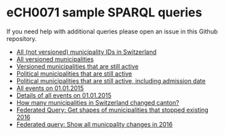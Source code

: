 # eCH0071 sample SPARQL queries

If you need help with additional queries please open an issue in this Github repository.

* [All (not versioned) municipality IDs in Switzerland](http://data.admin.ch/sparql/#query=PREFIX+gont%3A+%3Chttps%3A%2F%2Fgont.ch%2F%3E%0A%0ASELECT+*%0A%0AWHERE+%7B%0A++%3Fs+a+gont%3AMunicipality+%3B%0A++++gont%3Aid+%3Fmunid+.%0A%7D&contentTypeConstruct=text%2Fturtle&contentTypeSelect=application%2Fsparql-results%2Bjson&endpoint=http%3A%2F%2Fdata.admin.ch%2Fquery%2F&requestMethod=POST&tabTitle=Query&outputFormat=table)
* [All versioned municipalities](http://data.admin.ch/sparql/#query=PREFIX+gont%3A+%3Chttps%3A%2F%2Fgont.ch%2F%3E%0A%0ASELECT+*%0A%0AWHERE+%7B%0A++%3Fs+a+gont%3AMunicipalityVersion+%3B%0A++++gont%3Aid+%3Fmunid+.%0A%7D&contentTypeConstruct=text%2Fturtle&contentTypeSelect=application%2Fsparql-results%2Bjson&endpoint=http%3A%2F%2Fdata.admin.ch%2Fquery%2F&requestMethod=POST&tabTitle=Query&outputFormat=table)
* [Versioned municipalities that are still active](http://data.admin.ch/sparql/#query=PREFIX+rdfs%3A+++%3Chttp%3A%2F%2Fwww.w3.org%2F2000%2F01%2Frdf-schema%23%3E%0APREFIX+gont%3A+%3Chttps%3A%2F%2Fgont.ch%2F%3E+%0A%0ASELECT+*+%0AFROM+%3Chttps%3A%2F%2Flinked.opendata.swiss%2Fgraph%2FeCH-0071%3E%0AWHERE+%7B%0A++%3Fmunicipalityversion+a+gont%3AMunicipalityVersion+%3B%0A++++gont%3Aid+%3Fmunhistid+%3B%0A++++gont%3Amunicipality+%3Fmunicipality+%3B%0A++++gont%3AlongName+%3Fmunname+.%0A++++MINUS+%7B+%3Fmunicipalityversion+gont%3AabolitionEvent+%3FabolitionEvent+.+%7D%0A++%0A++%3Fmunicipality+a+gont%3APoliticalMunicipality+%3B%0A++++gont%3Aid+%3Fmunid+.%0A++%0A%7D+ORDER+BY+%3Fmunid&contentTypeConstruct=text%2Fturtle&contentTypeSelect=application%2Fsparql-results%2Bjson&endpoint=http%3A%2F%2Fdata.admin.ch%2Fquery%2F&requestMethod=POST&tabTitle=Query&headers=%7B%7D&outputFormat=table)
* [Political municipalities that are still active](http://data.admin.ch/sparql/#query=PREFIX+rdfs%3A+++%3Chttp%3A%2F%2Fwww.w3.org%2F2000%2F01%2Frdf-schema%23%3E%0APREFIX+gont%3A+%3Chttps%3A%2F%2Fgont.ch%2F%3E+%0A%0ASELECT+*+%0AFROM+%3Chttps%3A%2F%2Flinked.opendata.swiss%2Fgraph%2FeCH-0071%3E%0AWHERE+%7B%0A++%3Fmunicipalityversion+a+gont%3AMunicipalityVersion+%3B%0A++++gont%3Aid+%3Fmunhistid+%3B%0A++++gont%3Amunicipality+%3Fmunicipality+%3B%0A++++gont%3AlongName+%3Fmunname+.%0A++++MINUS+%7B+%3Fmunicipalityversion+gont%3AabolitionEvent+%3FabolitionEvent+.+%7D%0A++%0A++%3Fmunicipality+a+gont%3APoliticalMunicipality+%3B%0A++++gont%3Aid+%3Fmunid+.%0A++%0A%7D+ORDER+BY+%3Fmunid&contentTypeConstruct=text%2Fturtle&contentTypeSelect=application%2Fsparql-results%2Bjson&endpoint=http%3A%2F%2Fdata.admin.ch%2Fquery%2F&requestMethod=POST&tabTitle=Query&headers=%7B%7D&outputFormat=table)
* [Political municipalities that are still active, including admission date](http://data.admin.ch/sparql/#query=PREFIX+rdfs%3A+++%3Chttp%3A%2F%2Fwww.w3.org%2F2000%2F01%2Frdf-schema%23%3E%0APREFIX+gont%3A+%3Chttps%3A%2F%2Fgont.ch%2F%3E+%0A%0ASELECT+*+%0AFROM+%3Chttps%3A%2F%2Flinked.opendata.swiss%2Fgraph%2FeCH-0071%3E%0AWHERE+%7B%0A++%3Fmunicipalityversion+a+gont%3AMunicipalityVersion+%3B%0A++++gont%3Aid+%3Fmunhistid+%3B%0A++++gont%3Amunicipality+%3Fmunicipality+%3B%0A++++gont%3AlongName+%3Fmunname+%3B%0A++++gont%3AadmissionEvent+%3FadmissionEvent+.%0A++MINUS+%7B+%3Fmunicipalityversion+gont%3AabolitionEvent+%3FabolitionEvent+.+%7D%0A++%0A++%3Fmunicipality+a+gont%3APoliticalMunicipality+%3B%0A++++gont%3Aid+%3Fmunid+.%0A++%0A++%3FadmissionEvent+gont%3Adate+%3FadmissionDate+.%0A++%0A%7D+ORDER+BY+%3Fmunid&contentTypeConstruct=text%2Fturtle&contentTypeSelect=application%2Fsparql-results%2Bjson&endpoint=http%3A%2F%2Fdata.admin.ch%2Fquery%2F&requestMethod=POST&tabTitle=Query&headers=%7B%7D&outputFormat=table)
* [All events on 01.01.2015](http://data.admin.ch/sparql/#query=PREFIX+rdfs%3A+++%3Chttp%3A%2F%2Fwww.w3.org%2F2000%2F01%2Frdf-schema%23%3E%0APREFIX+gont%3A+%3Chttps%3A%2F%2Fgont.ch%2F%3E+%0A%0ASELECT+*+%0AFROM+%3Chttps%3A%2F%2Flinked.opendata.swiss%2Fgraph%2FeCH-0071%3E%0AWHERE+%7B%0A++%0A++%3Fmunicipalityversion+a+gont%3AMunicipalityChangeEvent+%3B%0A++++gont%3Adate+'2015-01-01'%5E%5Exsd%3Adate+%3B%0A++++gont%3Aid+%3Fmunid+.%0A++%0A%7D+ORDER+BY+%3Fmunid&contentTypeConstruct=text%2Fturtle&contentTypeSelect=application%2Fsparql-results%2Bjson&endpoint=http%3A%2F%2Fdata.admin.ch%2Fquery%2F&requestMethod=POST&tabTitle=Query&headers=%7B%7D&outputFormat=table)
* [Details of all events on 01.01.2015](http://data.admin.ch/sparql/#query=PREFIX+rdfs%3A+++%3Chttp%3A%2F%2Fwww.w3.org%2F2000%2F01%2Frdf-schema%23%3E%0APREFIX+gont%3A+%3Chttps%3A%2F%2Fgont.ch%2F%3E+%0APREFIX+skos%3A+%3Chttp%3A%2F%2Fwww.w3.org%2F2004%2F02%2Fskos%2Fcore%23%3E%0A%0ASELECT+%3Feventid+%3FabolitionName+%3FadmissionName+%3Flabel%0A%0AWHERE+%7B%0A++%0A++%3Fevent+a+gont%3AMunicipalityChangeEvent+%3B%0A++++gont%3Adate+'2015-01-01'%5E%5Exsd%3Adate+%3B%0A++++gont%3Aid+%3Feventid+.%0A++%0A++%7B%0A++++%3Fmunabo+a+gont%3AMunicipalityVersion+%3B%0A++++++gont%3AlongName+%3FabolitionName+%3B%0A++++++gont%3AabolitionMode+%3Fabmode+%3B%0A++++++gont%3AabolitionEvent+%3Fevent+.%0A++++++++%0A++++%3Fabmode+skos%3AprefLabel+%3Flabel+.%0A++++FILTER+langMatches(+lang(%3Flabel)%2C+%22de%22+)%0A++++%0A++%7D+UNION%0A++%7B%0A++++%3Fmunadmis+a+gont%3AMunicipalityVersion+%3B%0A++++++gont%3AlongName+%3FadmissionName+%3B%0A++++++gont%3AadmissionMode+%3Fadmode+%3B%0A++++++gont%3AadmissionEvent+%3Fevent+.%0A++++%0A++++%3Fadmode+skos%3AprefLabel+%3Flabel+.%0A++++FILTER+langMatches(+lang(%3Flabel)%2C+%22de%22+)%0A++%7D%0A++%0A%7D+ORDER+BY+%3Feventid&contentTypeConstruct=text%2Fturtle&contentTypeSelect=application%2Fsparql-results%2Bjson&endpoint=http%3A%2F%2Fdata.admin.ch%2Fquery%2F&requestMethod=POST&tabTitle=Query&headers=%7B%7D&outputFormat=table)
* [How many municipalities in Switzerland changed canton?](http://data.admin.ch/sparql/#query=PREFIX+rdf%3A+%3Chttp%3A%2F%2Fwww.w3.org%2F1999%2F02%2F22-rdf-syntax-ns%23%3E%0APREFIX+rdfs%3A+%3Chttp%3A%2F%2Fwww.w3.org%2F2000%2F01%2Frdf-schema%23%3E%0APREFIX+gont%3A+%3Chttps%3A%2F%2Fgont.ch%2F%3E%0A%0ASELECT+%3FmunName+%3FcantonabolitionName+%3FcantonadmissionName+%3Fdate+WHERE+%7B+GRAPH+%3Chttps%3A%2F%2Flinked.opendata.swiss%2Fgraph%2FeCH-0071%3E+%7B%0A%0A++%3Fmunuriadmission+a+gont%3AMunicipalityVersion+%3B%0A++++++++++gont%3AadmissionEvent+%3Fmuneventuri+%3B%0A++++++++++gont%3Acanton+%3Fcanton+%3B%0A++++++++++gont%3AadmissionMode+%3Chttp%3A%2F%2Fclassifications.data.admin.ch%2Fcode%2Fech0071%2F24%3E+.%0A++MINUS+%7B%0A+++++%3Fmunuriabolition+a+gont%3AMunicipalityVersion+%3B%0A++++++++++gont%3AabolitionEvent+%3Fmuneventuri+%3B%0A++++++++++gont%3Acanton+%3Fcanton+%3B%0A++++++++++gont%3AabolitionMode+%3Chttp%3A%2F%2Fclassifications.data.admin.ch%2Fcode%2Fech0071%2F24%3E+.%0A++%7D%0A++%0A++%3Fmunuriabolition+a+gont%3AMunicipalityVersion+%3B%0A++++++++++gont%3AabolitionEvent+%3Fmuneventuri+%3B%0A++++++++++gont%3Acanton+%3Fcantonabolitionuri+.%0A+++%0A++%3Fmunuriadmission+a+gont%3AMunicipalityVersion+%3B%0A++++++++++gont%3AadmissionEvent+%3Fmuneventuri+%3B%0A++++++++++gont%3AlongName+%3FmunName+%3B%0A++++++++++gont%3Acanton+%3Fcantonadmissionuri+.%0A++%0A++%3Fcantonabolitionuri+gont%3AlongName+%3FcantonabolitionName+.%0A++%3Fcantonadmissionuri+gont%3AlongName+%3FcantonadmissionName+.%0A++%3Fmuneventuri+gont%3Adate+%3Fdate+.%0A++%0A%7D%7D+ORDER+BY+%3Fmuneventuri+&contentTypeConstruct=text%2Fturtle&contentTypeSelect=application%2Fsparql-results%2Bjson&endpoint=http%3A%2F%2Fdata.admin.ch%2Fquery%2F&requestMethod=POST&tabTitle=Query+3&headers=%7B%7D&outputFormat=table)
* [Federated Query: Get shapes of municipalities that stopped existing 2016](https://ld.geo.admin.ch/sparql/#query=PREFIX+rdf%3A+%3Chttp%3A%2F%2Fwww.w3.org%2F1999%2F02%2F22-rdf-syntax-ns%23%3E%0APREFIX+rdfs%3A+%3Chttp%3A%2F%2Fwww.w3.org%2F2000%2F01%2Frdf-schema%23%3E%0APREFIX+gont%3A+%3Chttps%3A%2F%2Fgont.ch%2F%3E+%0APREFIX+dct%3A+%3Chttp%3A%2F%2Fpurl.org%2Fdc%2Fterms%2F%3E%0APREFIX+geo%3A+%3Chttp%3A%2F%2Fwww.opengis.net%2Font%2Fgeosparql%23%3E%0APREFIX+schema%3A+%3Chttp%3A%2F%2Fschema.org%2F%3E%0A%0A%23%0A%23+This+query+gets+municipality+change+events+from+BFS+%22Historisiertes+Gemeindeverzeichnis%22%0A%23+It+extracts+municipalities+that+do+not+exist+anymore+in+this+particular+shape+after+2016%0A%23+Note+that+this+query+returns+zero+for+years+before+or+after+that%2C+due+to+the+lack+of%0A%23+shapes+for+older+versions.%0A%23%0A%0ASELECT+*+WHERE+%7B%0A++SERVICE+%3Chttp%3A%2F%2Fdata.admin.ch%2Fquery%3E+%7B+GRAPH+%3Chttps%3A%2F%2Flinked.opendata.swiss%2Fgraph%2FeCH-0071%3E+%7B%0A++++%23+Get+all+events+from+BFS%0A++++%3Fevent+a+gont%3AMunicipalityChangeEvent+%3B%0A++++++gont%3Adate+%3Fdate+%3B%0A++++++gont%3Aid+%3Feventid+.%0A++%0A++++%23+Get+the+URIs+of+the+involved+municipalities+++%0A++++%3Fmunabo+a+gont%3AMunicipalityVersion+%3B%0A++++++%23gont%3AlongName+%3FabolitionName+%3B%0A++++++gont%3Amunicipality+%3Fmunuri+%3B%0A++++++%23+only+%22Aufhebung+Gemeinde%2FBezirk%22%0A++++++gont%3AabolitionMode+%3Chttp%3A%2F%2Fclassifications.data.admin.ch%2Fcode%2Fech0071%2F29%3E+%3B%0A++++++gont%3AabolitionEvent+%3Fevent+.%0A++%7D%7D%0A++%23+Filter+to+changes+in+one+year%2C+only+works+for+2016+due+to+the+lack+of+older+shapes%0A++%23+If+you+change+that+you+will+get+zero+results.%0A++FILTER+(+%3Fdate+%3E%3D+%222016-01-01%22%5E%5Exsd%3Adate+%26%26+%3Fdate+%3C%3D+%222016-12-31%22%5E%5Exsd%3Adate+)%0A++%0A++%23+join+with+the+data+from+BFS%0A++%3Fshapeuri+a+%3Chttp%3A%2F%2Fwww.geonames.org%2Fontology%23A.ADM3%3E+%3B%0A++++dct%3AhasVersion+%3Fversion16+%3B%0A++++rdfs%3AseeAlso+%3Fmunuri+.%0A+%0A++%3Fversion16+schema%3AvalidUntil+'2016-12-31'%5E%5Exsd%3Adate+.%0A++%0A++%23+get+geometry+URI+from+2016%0A++%3Fversion16+geo%3AhasGeometry+%3FGeometry+%3B%0A+++++++++++++schema%3Aname+%3FCoordsLabel+.%0A++%0A++%3FGeometry+geo%3AasWKT+%3FCoords++.%0A++%0A%7D&contentTypeConstruct=text%2Fturtle&contentTypeSelect=application%2Fsparql-results%2Bjson&endpoint=https%3A%2F%2Fld.geo.admin.ch%2Fquery&requestMethod=POST&tabTitle=Query&headers=%7B%7D&outputFormat=leaflet)
* [Federated query: Show all municpality changes in 2016](https://ld.geo.admin.ch/sparql/#query=PREFIX+rdf%3A+%3Chttp%3A%2F%2Fwww.w3.org%2F1999%2F02%2F22-rdf-syntax-ns%23%3E%0APREFIX+rdfs%3A+%3Chttp%3A%2F%2Fwww.w3.org%2F2000%2F01%2Frdf-schema%23%3E%0APREFIX+gont%3A+%3Chttps%3A%2F%2Fgont.ch%2F%3E+%0APREFIX+dct%3A+%3Chttp%3A%2F%2Fpurl.org%2Fdc%2Fterms%2F%3E%0APREFIX+geo%3A+%3Chttp%3A%2F%2Fwww.opengis.net%2Font%2Fgeosparql%23%3E%0APREFIX+skos%3A+%3Chttp%3A%2F%2Fwww.w3.org%2F2004%2F02%2Fskos%2Fcore%23%3E%0A%0A%23%0A%23+This+query+gets+municipality+change+events+from+BFS+%22Historisiertes+Gemeindeverzeichnis%22%0A%23+It+extracts+and+explains+what+happened+if+you+click+on+one+of+the+labels.%0A%23+Note+that+this+query+returns+zero+for+years+before+or+after+that%2C+due+to+the+lack+of%0A%23+shapes+for+older+versions.%0A%23%0A%0ASELECT+*+WHERE+%7B%0A++SERVICE+%3Chttp%3A%2F%2Fdata.admin.ch%2Fquery%3E+%7B+GRAPH+%3Chttps%3A%2F%2Flinked.opendata.swiss%2Fgraph%2FeCH-0071%3E+%7B%0A++++%3Fevent+a+gont%3AMunicipalityChangeEvent+%3B%0A++++++gont%3Adate+%3Fdate+%3B%0A++++++gont%3Aid+%3Feventid+.%0A++%0A++++%3Fmunabo+a+gont%3AMunicipalityVersion+%3B%0A++++++gont%3AlongName+%3FabolitionName+%3B%0A++++++gont%3Amunicipality+%3Fmunuri+%3B%0A++++++gont%3AabolitionMode+%3Fabmode+%3B%0A++++++gont%3AabolitionEvent+%3Fevent+.%0A++++++%3Fabmode+skos%3AprefLabel+%3FabolitionmodeName+.%0A++++%7D%7D%0A++FILTER+(+%3Fdate+%3E%3D+%222016-01-01%22%5E%5Exsd%3Adate+%26%26+%3Fdate+%3C%3D+%222016-12-31%22%5E%5Exsd%3Adate+)%0A++%0A++%3Fshapeuri+a+%3Chttp%3A%2F%2Fwww.geonames.org%2Fontology%23A.ADM3%3E+%3B%0A++++dct%3AhasVersion+%3Fversion16+%3B%0A++++rdfs%3AseeAlso+%3Fmunuri+.%0A++%0A++%3Fversion16+geo%3AhasGeometry+%3FGeometry+.%0A++%3FGeometry+geo%3AasWKT+%3FCoords++.%0A++%0A++BIND+(CONCAT('Gemeinde%3A+%3Cb%3E'%2C+%3FabolitionName%2C+'%3C%2Fb%3E%3Cbr%3EEvent%3A+'%2C+%3FabolitionmodeName)+AS+%3FCoordsLabel)%0A++%0A%7D&contentTypeConstruct=text%2Fturtle&contentTypeSelect=application%2Fsparql-results%2Bjson&endpoint=https%3A%2F%2Fld.geo.admin.ch%2Fquery&requestMethod=POST&tabTitle=Query&headers=%7B%7D&outputFormat=leaflet)
